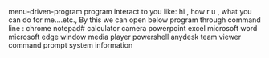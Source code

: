 menu-driven-program program interact to you like:
hi , 
how r u ,
what you can do for me....etc., 
By this we can open below program through command line : 
chrome notepad# calculator camera powerpoint excel microsoft word microsoft edge window media player powershell anydesk team viewer command prompt system information
